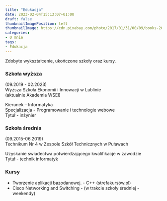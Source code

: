 ```yaml
---
title: "Edukacja"
date: 2023-02-04T15:13:07+01:00
draft: false
thumbnailImagePosition: left
thumbnailImage: https://cdn.pixabay.com/photo/2017/01/31/00/09/books-2022464_1280.png
categories:
- O mnie
tags:
- Edukacja
---
```


Zdobyte wykształcenie, ukończone szkoły oraz kursy.

<!--more-->

### Szkoła wyższa
(09.2019 - 02.2023)  
Wyższa Szkoła Ekonomii i Innowacji w Lublinie  
(aktualnie Akademia WSEI)  

Kierunek – Informatyka  
Specjalizacja - Programowanie i technologie webowe  
Tytuł - inżynier

### Szkoła średnia
(09.2015-06.2019)  
Technikum Nr 4 w Zespole Szkół Technicznych w Puławach  

Uzyskanie świadectwa potwierdzającego kwalifikacje w zawodzie  
Tytuł - technik informatyk

### Kursy
- Tworzenie aplikacji bazodanowej. - C++ (strefakursów.pl)
- Cisco Networking and Switching - (w trakcie szkoły średniej - weekendy)